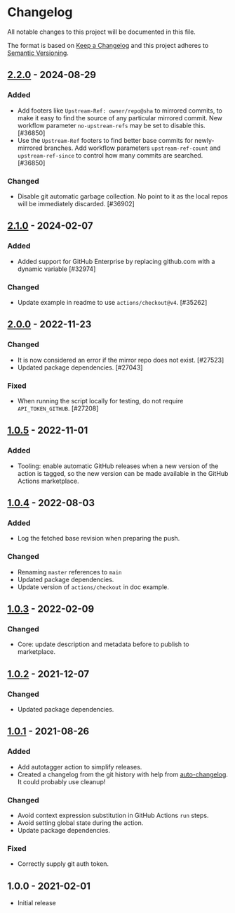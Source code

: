 # Changelog

All notable changes to this project will be documented in this file.

The format is based on [Keep a Changelog](https://keepachangelog.com/en/1.0.0/)
and this project adheres to [Semantic Versioning](https://semver.org/spec/v2.0.0.html).

## [2.2.0] - 2024-08-29
### Added
- Add footers like `Upstream-Ref: owner/repo@sha` to mirrored commits, to make it easy to find the source of any particular mirrored commit. New workflow parameter `no-upstream-refs` may be set to disable this. [#36850]
- Use the `Upstream-Ref` footers to find better base commits for newly-mirrored branches. Add workflow parameters `upstream-ref-count` and `upstream-ref-since` to control how many commits are searched. [#36850]

### Changed
- Disable git automatic garbage collection. No point to it as the local repos will be immediately discarded. [#36902]

## [2.1.0] - 2024-02-07
### Added
- Added support for GitHub Enterprise by replacing github.com with a dynamic variable [#32974]

### Changed
- Update example in readme to use `actions/checkout@v4`. [#35262]

## [2.0.0] - 2022-11-23
### Changed
- It is now considered an error if the mirror repo does not exist. [#27523]
- Updated package dependencies. [#27043]

### Fixed
- When running the script locally for testing, do not require `API_TOKEN_GITHUB`. [#27208]

## [1.0.5] - 2022-11-01
### Added
- Tooling: enable automatic GitHub releases when a new version of the action is tagged, so the new version can be made available in the GitHub Actions marketplace.

## [1.0.4] - 2022-08-03
### Added
- Log the fetched base revision when preparing the push.

### Changed
- Renaming `master` references to `main`
- Updated package dependencies.
- Update version of `actions/checkout` in doc example.

## [1.0.3] - 2022-02-09
### Changed
- Core: update description and metadata before to publish to marketplace.

## [1.0.2] - 2021-12-07
### Changed
- Updated package dependencies.

## [1.0.1] - 2021-08-26
### Added
- Add autotagger action to simplify releases.
- Created a changelog from the git history with help from [auto-changelog](https://www.npmjs.com/package/auto-changelog). It could probably use cleanup!

### Changed
- Avoid context expression substitution in GitHub Actions `run` steps.
- Avoid setting global state during the action.
- Update package dependencies.

### Fixed
- Correctly supply git auth token.

## 1.0.0 - 2021-02-01

- Initial release

[2.2.0]: https://github.com/Automattic/action-push-to-mirrors/compare/v2.1.0...v2.2.0
[2.1.0]: https://github.com/Automattic/action-push-to-mirrors/compare/v2.0.0...v2.1.0
[2.0.0]: https://github.com/Automattic/action-push-to-mirrors/compare/v1.0.5...v2.0.0
[1.0.5]: https://github.com/Automattic/action-push-to-mirrors/compare/v1.0.4...v1.0.5
[1.0.4]: https://github.com/Automattic/action-push-to-mirrors/compare/v1.0.3...v1.0.4
[1.0.3]: https://github.com/Automattic/action-push-to-mirrors/compare/v1.0.2...v1.0.3
[1.0.2]: https://github.com/Automattic/action-push-to-mirrors/compare/v1.0.1...v1.0.2
[1.0.1]: https://github.com/Automattic/action-push-to-mirrors/compare/v1.0.0...v1.0.1
